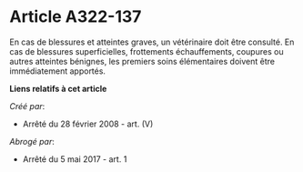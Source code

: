 # Article A322-137

En cas de blessures et atteintes graves, un vétérinaire doit être consulté. En cas de blessures superficielles, frottements
échauffements, coupures ou autres atteintes bénignes, les premiers soins élémentaires doivent être immédiatement apportés.

**Liens relatifs à cet article**

_Créé par_:

  - Arrêté du 28 février 2008 - art. (V)

_Abrogé par_:

  - Arrêté du 5 mai 2017 - art. 1
